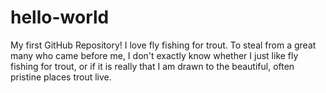 # hello-world
My first GitHub Repository!
I love fly fishing for trout.  To steal from a great many who came before me, I don't exactly know whether I just like fly fishing for trout, or if it is really that I am drawn to the beautiful, often pristine places trout live.
